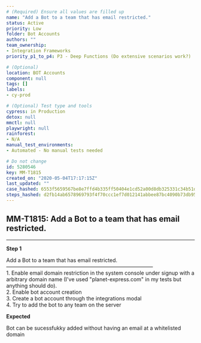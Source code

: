 ```yaml
---
# (Required) Ensure all values are filled up
name: "Add a Bot to a team that has email restricted."
status: Active
priority: Low
folder: Bot Accounts
authors: ""
team_ownership: 
- Integration Frameworks
priority_p1_to_p4: P3 - Deep Functions (Do extensive scenarios work?)

# (Optional)
location: BOT Accounts
component: null
tags: []
labels: 
- cy-prod

# (Optional) Test type and tools
cypress: in Production
detox: null
mmctl: null
playwright: null
rainforest: 
- N/A
manual_test_environments: 
- Automated - No manual tests needed

# Do not change
id: 5280546
key: MM-T1815
created_on: "2020-05-04T17:17:15Z"
last_updated: ""
case_hashed: 6553f5659567be8e7ffd4b335ff50404e1cd52a00d8db325331c34b51debc05ad5b971a22bed9c3a919c8b654236532a
steps_hashed: d2fb14ab6578969793f4f70ccc1ef7d012141abbee87bc4090b73db95d8f4a7254c9b1504e654468ab3c3f62c8cef821
---
```


<!-- (Auto-generated) Based on frontmatter's "key" and "name" -->

## MM-T1815: Add a Bot to a team that has email restricted.

---

**Step 1**

Add a Bot to a team that has email restricted.\
————————————————————————————\
1\. Enable email domain restriction in the system console under signup with a arbitrary domain name (I've used "planet-express.com" in my tests but anything should do).\
2\. Enable bot account creation\
3\. Create a bot account through the integrations modal\
4\. Try to add the bot to any team on the server

**Expected**

Bot can be sucessfukky added without having an email at a whitelisted domain
